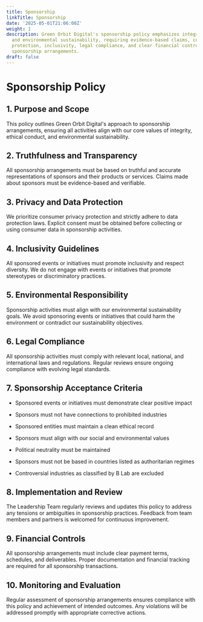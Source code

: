 ```yaml
---
title: Sponsorship
linkTitle: Sponsorship
date: '2025-05-01T21:06:00Z'
weight: 1
description: Green Orbit Digital's sponsorship policy emphasizes integrity, transparency,
  and environmental sustainability, requiring evidence-based claims, consumer privacy
  protection, inclusivity, legal compliance, and clear financial controls for all
  sponsorship arrangements.
draft: false
---
```



# Sponsorship Policy

## 1. Purpose and Scope

This policy outlines Green Orbit Digital's approach to sponsorship arrangements, ensuring all activities align with our core values of integrity, ethical conduct, and environmental sustainability.

## 2. Truthfulness and Transparency

All sponsorship arrangements must be based on truthful and accurate representations of sponsors and their products or services. Claims made about sponsors must be evidence-based and verifiable.

## 3. Privacy and Data Protection

We prioritize consumer privacy protection and strictly adhere to data protection laws. Explicit consent must be obtained before collecting or using consumer data in sponsorship activities.

## 4. Inclusivity Guidelines

All sponsored events or initiatives must promote inclusivity and respect diversity. We do not engage with events or initiatives that promote stereotypes or discriminatory practices.

## 5. Environmental Responsibility

Sponsorship activities must align with our environmental sustainability goals. We avoid sponsoring events or initiatives that could harm the environment or contradict our sustainability objectives.

## 6. Legal Compliance

All sponsorship activities must comply with relevant local, national, and international laws and regulations. Regular reviews ensure ongoing compliance with evolving legal standards.

## 7. Sponsorship Acceptance Criteria

- Sponsored events or initiatives must demonstrate clear positive impact

- Sponsors must not have connections to prohibited industries

- Sponsored entities must maintain a clean ethical record

- Sponsors must align with our social and environmental values

- Political neutrality must be maintained

- Sponsors must not be based in countries listed as authoritarian regimes

- Controversial industries as classified by B Lab are excluded

## 8. Implementation and Review

The Leadership Team regularly reviews and updates this policy to address any tensions or ambiguities in sponsorship practices. Feedback from team members and partners is welcomed for continuous improvement.

## 9. Financial Controls

All sponsorship arrangements must include clear payment terms, schedules, and deliverables. Proper documentation and financial tracking are required for all sponsorship transactions.

## 10. Monitoring and Evaluation

Regular assessment of sponsorship arrangements ensures compliance with this policy and achievement of intended outcomes. Any violations will be addressed promptly with appropriate corrective actions.